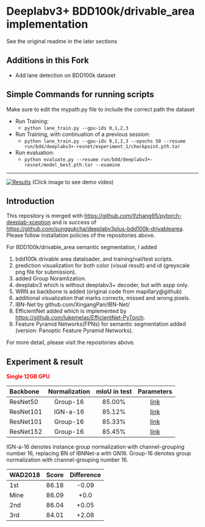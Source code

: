 # Deeplabv3+ BDD100k/drivable_area implementation

See the original readme in the later sections

## Additions in this Fork

- Add lane detection on BDD100k dataset

## Simple Commands for running scripts

Make sure to edit the mypath.py file to include the correct path the dataset

- Run Training:
  - `python lane_train.py --gpu-ids 0,1,2,3`
- Run Training, with continuation of a previous session:
  - `python lane_train.py --gpu-ids 0,1,2,3 --epochs 50 --resume run/bdd/deeplabv3+-resnet/experiment_1/checkpoint.pth.tar `
- Run evaluation: 
  - `python evaluate.py --resume run/bdd/deeplabv3+-resnet/model_best.pth.tar --examine`



---

[![Results](./images/result.png)](https://www.youtube.com/watch?v=-dzS8VlVmk4&list=PLn3JZxvQvVuAbhz5ep4X-dysT9jLMMQpv)
(Click image to see demo video)

## Introduction

This repository is merged with https://github.com/jfzhang95/pytorch-deeplab-xception and is success of https://github.com/sunggukcha/deeplabv3plus-bdd100k-drivablearea. Please follow installation policies of the repositories above.

For BDD100k/drivable_area semantic segmentation, I added

1. bdd100k drivable area dataloader, and training/val/test scripts.
2. prediction visualization for both color (visual result) and id (greyscale png file for submission).
3. added Group Noramlization.
4. deeplabv3 which is without deeplabv3+ decoder, but with aspp only.
5. WRN as backbone is added (original code from mapillary@github)
6. additional visualization that marks corrects, missed and wrong pixels.
7. IBN-Net by github.com/XingangPan/IBN-Net/
8. EfficientNet added which is implemented by https://github.com/lukemelas/EfficientNet-PyTorch.
9. Feature Pyramid Networks(FPNs) for semantic segmentation added (version: Panoptic Feature Pyramid Networks).

For more detail, please visit the repositories above.

## Experiment & result
  
<span style="color:red">**Single 12GB GPU**</span>

| Backbone  | Normalization | mIoU in test |                                Parameters                                |
| :-------- | :-----------: | :----------: | :----------------------------------------------------------------------: |
| ResNet50  |   Group-16    |    85.00%    | [link](https://www.dropbox.com/s/5kdi0u8pf3ur9jd/resnet50.pth.tar?dl=0)  |
| ResNet101 |   IGN-a-16    |    85.12%    |  [link](https://www.dropbox.com/s/dw9hmcumrothvi9/ign101.pth.tar?dl=0)   |
| ResNet101 |   Group-16    |    85.33%    | [link](https://www.dropbox.com/s/hzaxajxd17xep1b/resnet101.pth.tar?dl=0) |
| ResNet152 |   Group-16    |    85.45%    | [link](https://www.dropbox.com/s/himdmv7kso2usfj/resnet152.pth.tar?dl=0) |

IGN-a-16 denotes instance group normalization with channel-grouping number 16, replacing BN of IBNNet-a with GN16.
Group-16 denotes group normalization with channel-grouping number 16.

| WAD2018 | Score | Difference |
| :------ | :---: | :--------: |
| 1st     | 86.18 |   -0.09    |
| Mine    | 86.09 |    +0.0    |
| 2nd     | 86.04 |   +0.05    |
| 3rd     | 84.01 |   +2.08    |
